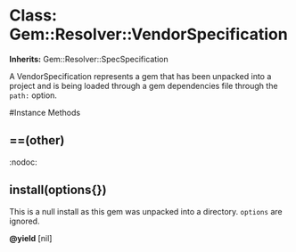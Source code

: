 # Class: Gem::Resolver::VendorSpecification
**Inherits:** Gem::Resolver::SpecSpecification
    

A VendorSpecification represents a gem that has been unpacked into a project
and is being loaded through a gem dependencies file through the `path:`
option.



#Instance Methods
## ==(other) [](#method-i-==)
:nodoc:

## install(options{}) [](#method-i-install)
This is a null install as this gem was unpacked into a directory. `options`
are ignored.

**@yield** [nil] 


